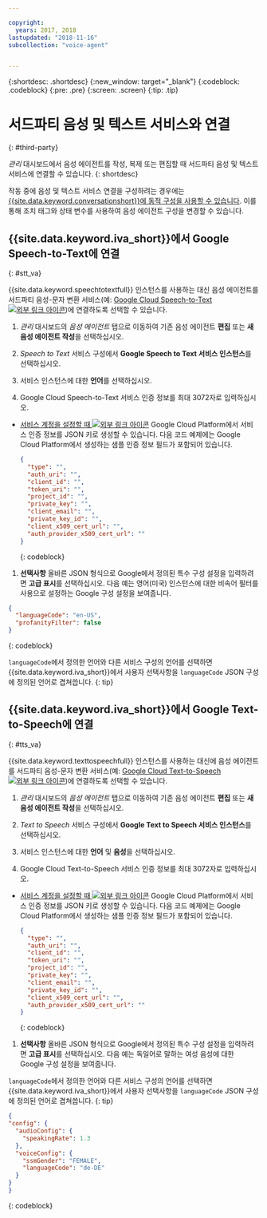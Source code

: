 ```yaml
---

copyright:
  years: 2017, 2018
lastupdated: "2018-11-16"
subcollection: "voice-agent"


---
```


{:shortdesc: .shortdesc}
{:new_window: target="_blank"}
{:codeblock: .codeblock}
{:pre: .pre}
{:screen: .screen}
{:tip: .tip}


# 서드파티 음성 및 텍스트 서비스와 연결
{: #third-party}

_관리_ 대시보드에서 음성 에이전트를 작성, 복제 또는 편집할 때 서드파티 음성 및 텍스트 서비스에 연결할 수 있습니다.
{: shortdesc}

작동 중에 음성 및 텍스트 서비스 연결을 구성하려는 경우에는 [{{site.data.keyword.conversationshort}}에 동적 구성을 사용할 수 있습니다](/docs/services/voice-agent?topic=voice-agent-dynamic-donfig). 이를 통해 조치 태그와 상태 변수를 사용하여 음성 에이전트 구성을 변경할 수 있습니다.

## {{site.data.keyword.iva_short}}에서 Google Speech-to-Text에 연결
{: #stt_va}

{{site.data.keyword.speechtotextfull}} 인스턴스를 사용하는 대신 음성 에이전트를 서드파티 음성-문자 변환 서비스(예: [Google Cloud Speech-to-Text ![외부 링크 아이콘](../../icons/launch-glyph.svg "외부 링크 아이콘")](https://cloud.google.com/speech-to-text/))에 연결하도록 선택할 수 있습니다.

1. _관리_ 대시보드의 _음성 에이전트_ 탭으로 이동하여 기존 음성 에이전트 **편집** 또는 **새 음성 에이전트 작성**을 선택하십시오.

1. _Speech to Text_ 서비스 구성에서 **Google Speech to Text 서비스 인스턴스**를 선택하십시오.

1. 서비스 인스턴스에 대한 **언어**를 선택하십시오.

1. Google Cloud Speech-to-Text 서비스 인증 정보를 최대 3072자로 입력하십시오.
  * [서비스 계정을 설정할 때 ![외부 링크 아이콘](../../icons/launch-glyph.svg "외부 링크 아이콘")](https://cloud.google.com/video-intelligence/docs/common/auth#set_up_a_service_account) Google Cloud Platform에서 서비스 인증 정보를 JSON 키로 생성할 수 있습니다. 다음 코드 예제에는 Google Cloud Platform에서 생성하는 샘플 인증 정보 필드가 포함되어 있습니다.

    ```json
    {
      "type": "",
      "auth_uri": "",
      "client_id": "",
      "token_uri": "",
      "project_id": "",
      "private_key": "",
      "client_email": "",
      "private_key_id": "",
      "client_x509_cert_url": "",
      "auth_provider_x509_cert_url": ""
    }
    ```
    {: codeblock}

1. **선택사항** 올바른 JSON 형식으로 Google에서 정의된 특수 구성 설정을 입력하려면 **고급 표시**를 선택하십시오.
  다음 예는 영어(미국) 인스턴스에 대한 비속어 필터를 사용으로 설정하는 Google 구성 설정을 보여줍니다.
  ```json
  {
    "languageCode": "en-US",
    "profanityFilter": false
  }
  ```
  {: codeblock}

  `languageCode`에서 정의한 언어와 다른 서비스 구성의 언어를 선택하면 {{site.data.keyword.iva_short}}에서 사용자 선택사항을 `languageCode` JSON 구성에 정의된 언어로 겹쳐씁니다.
  {: tip}

## {{site.data.keyword.iva_short}}에서 Google Text-to-Speech에 연결
{: #tts_va}

{{site.data.keyword.texttospeechfull}} 인스턴스를 사용하는 대신에 음성 에이전트를 서드파티 음성-문자 변환 서비스(예: [Google Cloud Text-to-Speech ![외부 링크 아이콘](../../icons/launch-glyph.svg "외부 링크 아이콘")](https://cloud.google.com/text-to-speech/))에 연결하도록 선택할 수 있습니다.

1. _관리_ 대시보드의 _음성 에이전트_ 탭으로 이동하여 기존 음성 에이전트 **편집** 또는 **새 음성 에이전트 작성**을 선택하십시오.

1. _Text to Speech_ 서비스 구성에서 **Google Text to Speech 서비스 인스턴스**를 선택하십시오.

1. 서비스 인스턴스에 대한 **언어** 및 **음성**을 선택하십시오.

1. Google Cloud Text-to-Speech 서비스 인증 정보를 최대 3072자로 입력하십시오.
  * [서비스 계정을 설정할 때 ![외부 링크 아이콘](../../icons/launch-glyph.svg "외부 링크 아이콘")](https://cloud.google.com/video-intelligence/docs/common/auth#set_up_a_service_account) Google Cloud Platform에서 서비스 인증 정보를 JSON 키로 생성할 수 있습니다. 다음 코드 예제에는 Google Cloud Platform에서 생성하는 샘플 인증 정보 필드가 포함되어 있습니다.

    ```json
    {
      "type": "",
      "auth_uri": "",
      "client_id": "",
      "token_uri": "",
      "project_id": "",
      "private_key": "",
      "client_email": "",
      "private_key_id": "",
      "client_x509_cert_url": "",
      "auth_provider_x509_cert_url": ""
    }
    ```
    {: codeblock}

1. **선택사항** 올바른 JSON 형식으로 Google에서 정의된 특수 구성 설정을 입력하려면 **고급 표시**를 선택하십시오.
  다음 예는 독일어로 말하는 여성 음성에 대한 Google 구성 설정을 보여줍니다.

  `languageCode`에서 정의한 언어와 다른 서비스 구성의 언어를 선택하면 {{site.data.keyword.iva_short}}에서 사용자 선택사항을 `languageCode` JSON 구성에 정의된 언어로 겹쳐씁니다.
  {: tip}

  ```json
  {
  "config": {
    "audioConfig": {
      "speakingRate": 1.3
    },
    "voiceConfig": {
      "ssmGender": "FEMALE",
      "languageCode": "de-DE"
    }
  }
  }
  ```
  {: codeblock}
